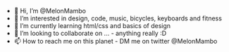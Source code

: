 - 👋 Hi, I’m @MelonMambo
- 👀 I’m interested in design, code, music, bicycles, keyboards and fitness
- 🌱 I’m currently learning html/css and basics of design
- 💞️ I’m looking to collaborate on ... - anything really :D
- 📫 How to reach me on this planet - DM me on twitter @MelonMambo

<!---
MelonMambo/MelonMambo is a ✨ special ✨ repository because its `README.md` (this file) appears on your GitHub profile.
You can click the Preview link to take a look at your changes.
--->
